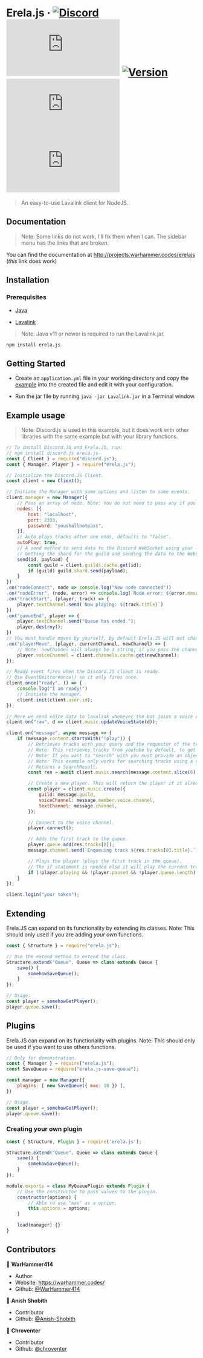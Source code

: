 # Erela.js &middot; [![Discord](https://discordapp.com/api/guilds/653436871858454538/embed.png)](https://discord.gg/D6FXw55) [![Downloads](https://badgen.net/npm/dt/erela.js)](https://www.npmjs.com/package/erela.js) [![Version](https://img.shields.io/npm/v/erela.js.svg?maxAge=3600)](https://www.npmjs.com/package/erela.js) [![GitHub Stars](https://badgen.net/github/stars/WarHammer414/erela.js)](https://github.com/WarHammer414/erela.js) [![License](https://badgen.net/github/license/WarHammer414/erela.js)](https://github.com/WarHammer414/erela.js/blob/master/LICENSE)

> An easy-to-use Lavalink client for NodeJS.

## Documentation

> Note: Some links do not work, I'll fix them when I can. The sidebar menu has the links that are broken.

You can find the documentation at <http://projects.warhammer.codes/erelajs> (*this* link does work)

## Installation

### Prerequisites

- [Java](https://www.java.com/en/download)

- [Lavalink](https://ci.fredboat.com/viewLog.html?buildId=lastSuccessful&buildTypeId=Lavalink_Build&tab=artifacts&guest=1)

> Note: Java v11 or newer is required to run the Lavalink.jar.

```shell
npm install erela.js
```

## Getting Started

- Create an `application.yml` file in your working directory and copy the [example](https://github.com/Frederikam/Lavalink/blob/master/LavalinkServer/application.yml.example) into the created file and edit it with your configuration.

- Run the jar file by running `java -jar Lavalink.jar` in a Terminal window.

## Example usage

> Note: Discord.js is used in this example, but it does work with other libraries with the same example but with your library functions.

```javascript
// To install Discord.JS and Erela.JS, run:
// npm install discord.js erela.js
const { Client } = require("discord.js");
const { Manager, Player } = require("erela.js");

// Initialize the Discord.JS Client.
const client = new Client();

// Initiate the Manager with some options and listen to some events.
client.manager = new Manager({
    // Pass an array of node. Note: You do not need to pass any if you are using the default values (ones shown below).
    nodes: [{
        host: "localhost",
        port: 2333,
        password: "youshallnotpass",
    }],
    // Auto plays tracks after one ends, defaults to "false".
    autoPlay: true,
    // A send method to send data to the Discord WebSocket using your library.
    // Getting the shard for the guild and sending the data to the WebSocket.
    send(id, payload) {
        const guild = client.guilds.cache.get(id);
        if (guild) guild.shard.send(payload);
    }
})
.on("nodeConnect", node => console.log("New node connected"))
.on("nodeError", (node, error) => console.log(`Node error: ${error.message}`))
.on("trackStart", (player, track) => {
    player.textChannel.send(`Now playing: ${track.title}`)
})
.on("queueEnd", player => {
    player.textChannel.send("Queue has ended.");
    player.destroy();
})
// You must handle moves by yourself, by default Erela.JS will not change the voice channel.
.on("playerMove", (player, currentChannel, newChannel) => {
    // Note: newChannel will always be a string, if you pass the channel object you will need to get the cached channel.
    player.voiceChannel = client.channels.cache.get(newChannel);
});

// Ready event fires when the Discord.JS client is ready.
// Use EventEmitter#once() so it only fires once.
client.once("ready", () => {
    console.log("I am ready!")
    // Initiate the manager.
    client.init(client.user.id);
});

// Here we send voice data to lavalink whenever the bot joins a voice channel to play audio in the channel.
client.on("raw", d => client.music.updateVoiceState(d));

client.on("message", async message => {
    if (message.content.startsWith("!play")) {
        // Retrieves tracks with your query and the requester of the track(s).
        // Note: This retrieves tracks from youtube by default, to get from other sources you must enable them in application.yml and provide a link for the source.
        // Note: If you want to "search" with you must provide an object with a "query" property being the query to use, and "source" being one of "youtube", "soundcloud".
        // Note: This example only works for searching tracks using a query, such as "Rick Astley - Never Gonna Give You Up".
        // Returns a SearchResult.
        const res = await client.music.search(message.content.slice(6), message.author);

        // Create a new player. This will return the player if it already exists.
        const player = client.music.create({
            guild: message.guild,
            voiceChannel: message.member.voice.channel,
            textChannel: message.channel,
        });

        // Connect to the voice channel.
        player.connect();

        // Adds the first track to the queue.
        player.queue.add(res.tracks[0]);
        message.channel.send(`Enqueuing track ${res.tracks[0].title}.`);

        // Plays the player (plays the first track in the queue).
        // The if statement is needed else it will play the current track again
        if (!player.playing && !player.paused && !player.queue.length) player.play();
    }
});

client.login("your token");
```

## Extending

Erela.JS can expand on its functionality by extending its classes.
Note: This should only used if you are adding *your own* functions.

```javascript
const { Structure } = require("erela.js");

// Use the extend method to extend the class.
Structure.extend("Queue", Queue => class extends Queue {
    save() {
        somehowSaveQueue();
    }
});

// Usage:
const player = somehowGetPlayer();
player.queue.save();
```

## Plugins

Erela.JS can expand on its functionality with plugins.
Note: This should only be used if you want to use others functions.

```javascript
// Only for demonstration.
const { Manager } = require("erela.js");
const SaveQueue = require("erela.js-save-queue");

const manager = new Manager({
    plugins: [ new SaveQueue({ max: 10 }) ],
})

// Usage.
const player = somehowGetPlayer();
player.queue.save();
```

### Creating your own plugin

```javascript
const { Structure, Plugin } = require('erela.js');

Structure.extend("Queue", Queue => class extends Queue {
    save() {
        somehowSaveQueue();
    }
});

module.exports = class MyQueuePlugin extends Plugin {
    // Use the constructor to pass values to the plugin.
    constructor(options) {
        // Able to use "max" as a option.
        this.options = options;
    }

    load(manager) {}
}
```

## Contributors

👤 **WarHammer414**

- Author
- Website: <https://warhammer.codes/>
- Github: [@WarHammer414](https://github.com/WarHammer414)

👤 **Anish Shobith**

- Contributor
- Github: [@Anish-Shobith](https://github.com/Anish-Shobith)

👤 **Chroventer**

- Contributor
- Github: [@chroventer](https://github.com/chroventer)
